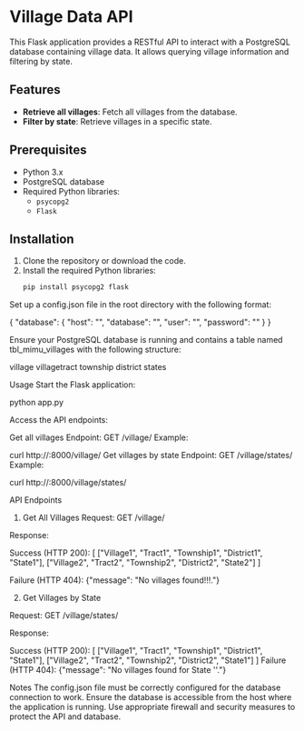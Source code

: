 # Village Data API

This Flask application provides a RESTful API to interact with a PostgreSQL database containing village data. It allows querying village information and filtering by state.

## Features

- **Retrieve all villages**: Fetch all villages from the database.
- **Filter by state**: Retrieve villages in a specific state.

## Prerequisites

- Python 3.x
- PostgreSQL database
- Required Python libraries:
  - `psycopg2`
  - `Flask`

## Installation

1. Clone the repository or download the code.
2. Install the required Python libraries:
   ```bash
   pip install psycopg2 flask

Set up a config.json file in the root directory with the following format:

{
    "database": {
        "host": "<your-database-host>",
        "database": "<your-database-name>",
        "user": "<your-database-username>",
        "password": "<your-database-password>"
    }
}

Ensure your PostgreSQL database is running and contains a table named tbl_mimu_villages with the following structure:

village
villagetract
township
district
states

Usage
Start the Flask application:

python app.py

Access the API endpoints:

Get all villages
Endpoint: GET /village/
Example:

curl http://<host>:8000/village/
Get villages by state
Endpoint: GET /village/states/<states>
Example:

curl http://<host>:8000/village/states/<state-name>

API Endpoints
1. Get All Villages
Request:
GET /village/

Response:

Success (HTTP 200):
[
    ["Village1", "Tract1", "Township1", "District1", "State1"],
    ["Village2", "Tract2", "Township2", "District2", "State2"]
]

Failure (HTTP 404):
{"message": "No villages found!!!."}


2. Get Villages by State

Request:
GET /village/states/<states>

Response:

Success (HTTP 200):
[
    ["Village1", "Tract1", "Township1", "District1", "State1"],
    ["Village2", "Tract2", "Township2", "District2", "State1"]
]
Failure (HTTP 404):
{"message": "No villages found for State '<states>'."}


Notes
The config.json file must be correctly configured for the database connection to work.
Ensure the database is accessible from the host where the application is running.
Use appropriate firewall and security measures to protect the API and database.